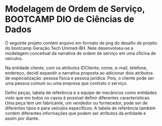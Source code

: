 # Modelagem de Ordem de Serviço, BOOTCAMP DIO de Ciências de Dados

O seguinte projeto contém arquivo em formato de png do desafio de projeto do bootcamp Geração Tech Unimed-BH.
Nele desenvolveu-se a modelagem conceitual da narrativa de ordem de serviço em uma oficina de veículos.

Na entidade cliente, com os atributos IDCliente, nome, e-mail, telefone, endereço, decidi expandir a narrativa proposta ao adicionar dois atributos de especialização: pessoa física e pessoa jurídica. Pois, o cliente pode ser uma pessoa comum ou uma empresa que contrato o serviço.

Defini peças, tabela de referência e a equipe de mecânicos como entidades visto que em todos os casos é possível definir diferentes características. Uma peça tem um fabricante, um vendedor ou fornecedor, pode ser de diferentes tipos e para veículos específicos. A tabela de referência também contém diferentes informações que podem ser atributos da entidade e assim por diante.


